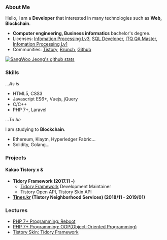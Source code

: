 ### About Me

Hello, I am a **Developer** that interested in many technologies such as **Web, Blockchain**.

* **Computer engineering, Business informatics** bachelor's degree.
* Licenses: [Infomation Processing Lv3](https://www.q-net.or.kr/crf005.do?id=crf00505&jmCd=1320), [SQL Developer](https://www.dataq.or.kr/www/sub/a_04.do), [ITQ QA Master](https://license.kpc.or.kr/nasec/qlfint/qlfint/selectItqinfotchnlgyqc.do), [Infomation Processing Lv1](https://www.q-net.or.kr/crf005.do?id=crf00505&jmCd=6921)
* Communities: [Tistory](https://pronist.tistory.com), [Brunch](https://brunch.co.kr/@pronist), [Github](https://github.com/pronist)

[![SangWoo Jeong's github stats](https://github-readme-stats.vercel.app/api?username=pronist)](https://github.com/anuraghazra/github-readme-stats)

### Skills

*...As is*

* HTML5, CSS3
* Javascript ES6+, Vuejs, jQuery
* C/C++
* PHP 7+, Laravel

*...To be*

I am studying to **Blockchain**.

* Ethereum, Klaytn, Hyperledger Fabric...
* Solidity, Golang...

### Projects

#### Kakao Tistory x &

* **Tidory Framework (2017.11 -)**
  * [Tidory Framework](https://tidory.com) Development Maintainer
  * Tistory Open API, Tistory Skin API
* **[Tines.kr](https://github.com/pronist/tines.kr) (Tistory Neighborhood Services) (2018/11 - 2019/01)**

### Lectures

* [PHP 7+ Programming: Reboot](https://www.inflearn.com/course/php7-reboot)
* [PHP 7+ Programming: OOP(Object-Oriented Programming)](https://www.inflearn.com/course/php7-oop)
* [Tistory Skin: Tidory Framework](https://www.inflearn.com/course/%ED%94%84%EB%A0%88%EC%9E%84%EC%9B%8C%ED%81%AC)
